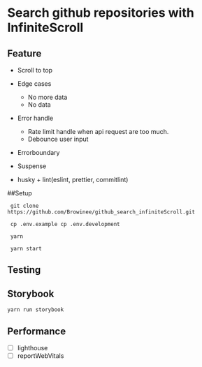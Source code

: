 # Search github repositories with InfiniteScroll

## Feature

- Scroll to top
- Edge cases

  - No more data
  - No data

- Error handle
  - Rate limit handle when api request are too much.
  - Debounce user input
- Errorboundary
- Suspense
- husky + lint(eslint, prettier, commitlint)

##Setup

```shell
 git clone https://github.com/Browinee/github_search_infiniteScroll.git

 cp .env.example cp .env.development

 yarn

 yarn start
```

## Testing

## Storybook

```shell
yarn run storybook
```

## Performance

- [ ] lighthouse
- [ ] reportWebVitals
